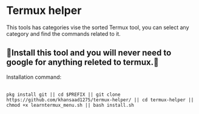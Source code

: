 # Termux helper
This tools has categories vise the sorted Termux tool, you can select any category and find the commands related to it. 

## 🎉Install this tool and you will never need to google for anything releted to termux.🎉

Installation command:<br><br>

```
pkg install git || cd $PREFIX || git clone https://github.com/khansaad1275/termux-helper/ || cd termux-helper || chmod +x learntermux_menu.sh || bash install.sh




```
